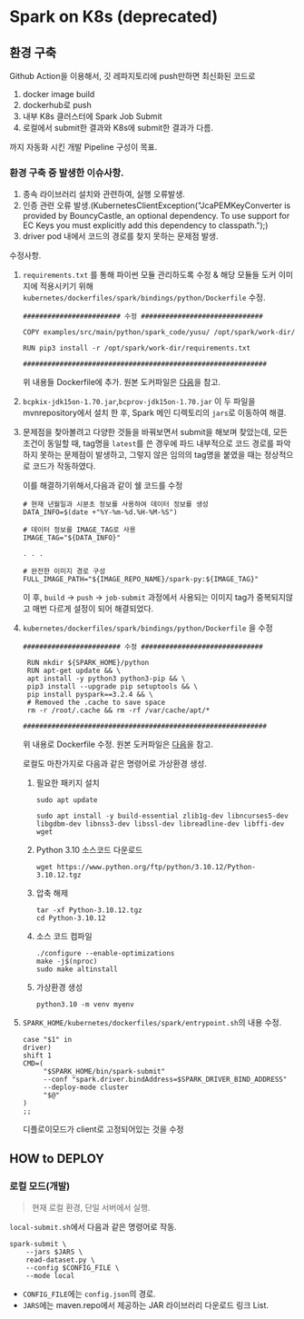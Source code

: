 # Spark on K8s (deprecated)

## 환경 구축
Github Action을 이용해서,
깃 레파지토리에 push만하면 최신화된 코드로 

1) docker image build
2) dockerhub로 push
3) 내부 K8s 클러스터에 Spark Job Submit
4) 로컬에서 submit한 결과와 K8s에 submit한 결과가 다름.
  
까지 자동화 시킨
개발 Pipeline 구성이 목표.

### 환경 구축 중 발생한 이슈사항.

1) 종속 라이브러리 설치와 관련하여, 실행 오류발생.
2) 인증 관련 오류 발생.(KubernetesClientException("JcaPEMKeyConverter is provided by BouncyCastle, an optional dependency. To use support for EC Keys you must explicitly add this dependency to classpath.");)
3) driver pod 내에서 코드의 경로를 찾지 못하는 문제점 발생.

수정사항.

1) `requirements.txt` 를 통해 파이썬 모듈 관리하도록 수정 &
    해당 모듈들 도커 이미지에 적용시키기 위해
    `kubernetes/dockerfiles/spark/bindings/python/Dockerfile` 수정.
    ```
    ######################## 수정 ##############################

    COPY examples/src/main/python/spark_code/yusu/ /opt/spark/work-dir/

    RUN pip3 install -r /opt/spark/work-dir/requirements.txt

    ############################################################
    ```
    위 내용들 Dockerfile에 추가. 원본 도커파일은 [다음](https://github.com/apache/spark/blob/master/resource-managers/kubernetes/docker/src/main/dockerfiles/spark/bindings/python/Dockerfile)을 참고.


2) `bcpkix-jdk15on-1.70.jar`,`bcprov-jdk15on-1.70.jar`
이 두 파일을 mvnrepository에서 설치 한 후, Spark 메인 디렉토리의 `jars`로 이동하여 해결.

1) 문제점을 찾아볼려고 다양한 것들을 바꿔보면서 submit을 해보며 찾았는데, 모든 조건이 동일할 때, tag명을 `latest`를 쓴 경우에 파드 내부적으로 코드 경로를 파악하지 못하는 문제점이 발생하고, 그렇지 않은 임의의 tag명을 붙였을 때는 정상적으로 코드가 작동하였다.

    이를 해결하기위해서,다음과 같이 쉘 코드를 수정

    ```
    # 현재 년월일과 시분초 정보를 사용하여 데이터 정보를 생성
    DATA_INFO=$(date +"%Y-%m-%d.%H-%M-%S")

    # 데이터 정보를 IMAGE_TAG로 사용
    IMAGE_TAG="${DATA_INFO}"

    . . .

    # 완전한 이미지 경로 구성
    FULL_IMAGE_PATH="${IMAGE_REPO_NAME}/spark-py:${IMAGE_TAG}"
    ```

    이 후, `build` -> `push` -> `job-submit` 과정에서 사용되는 이미지 tag가 중복되지않고 매번 다르게 설정이 되어 해결되었다.


2) `kubernetes/dockerfiles/spark/bindings/python/Dockerfile` 을 수정

    ```
    ######################## 수정 ##############################

     RUN mkdir ${SPARK_HOME}/python
     RUN apt-get update && \
     apt install -y python3 python3-pip && \
     pip3 install --upgrade pip setuptools && \
     pip install pyspark==3.2.4 && \
     # Removed the .cache to save space
     rm -r /root/.cache && rm -rf /var/cache/apt/*

    ############################################################
    ```
    위 내용로 Dockerfile 수정. 원본 도커파일은 [다음](https://github.com/apache/spark/blob/master/resource-managers/kubernetes/docker/src/main/dockerfiles/spark/bindings/python/Dockerfile)을 참고.

    로컬도 마찬가지로 다음과 같은 명령어로 가상환경 생성.

   1. 필요한 패키지 설치
        ```
        sudo apt update
        
        sudo apt install -y build-essential zlib1g-dev libncurses5-dev libgdbm-dev libnss3-dev libssl-dev libreadline-dev libffi-dev wget
        ```
   2. Python 3.10 소스코드 다운로드
        ```
        wget https://www.python.org/ftp/python/3.10.12/Python-3.10.12.tgz
        ```
   3. 압축 해제
        ```
        tar -xf Python-3.10.12.tgz
        cd Python-3.10.12
        ```
   4. 소스 코드 컴파일
        ```
        ./configure --enable-optimizations
        make -j$(nproc)
        sudo make altinstall
        ```
   5. 가상환경 생성
        ```
        python3.10 -m venv myenv
        ```

3) `SPARK_HOME/kubernetes/dockerfiles/spark/entrypoint.sh`의 내용 수정.
     ```
     case "$1" in
     driver)
     shift 1
     CMD=(
          "$SPARK_HOME/bin/spark-submit"
          --conf "spark.driver.bindAddress=$SPARK_DRIVER_BIND_ADDRESS"
          --deploy-mode cluster
          "$@"
     )
     ;;
     ```
     디플로이모드가 client로 고정되어있는 것을 수정

## HOW to DEPLOY


### 로컬 모드(개발)
> 현재 로컬 환경, 단일 서버에서 실행.

`local-submit.sh`에서 다음과 같은 명령어로 작동.

```
spark-submit \
    --jars $JARS \
    read-dataset.py \
    --config $CONFIG_FILE \
    --mode local
```
- `CONFIG_FILE`에는 `config.json`의 경로. 
- `JARS`에는 maven.repo에서 제공하는 JAR 라이브러리 다운로드 링크 List. 



